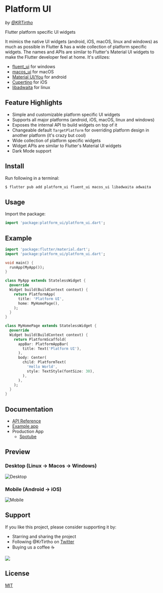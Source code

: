 # Platform UI 
_by [@KRTirtho](https://github.com/KRTirtho)_

Flutter platform specific UI widgets

It mimics the native UI widgets (android, iOS, macOS, linux and windows) as much as possible in Flutter & has a wide collection of platform specific widgets. The names and APIs are similar to Flutter's Material UI widgets to make the Flutter developer feel at home. It's utilizes:
- [fluent_ui](https://pub.dev/packages/fluent_ui) for windows
- [macos_ui](https://pub.dev/packages/macos_ui) for macOS
- [Material UI/You](https://m3.material.io/) for android
- [Cupertino](https://docs.flutter.dev/development/ui/widgets/cupertino) for iOS
- [libadwaita](https://pub.dev/packages/libadwaita) for linux

## Feature Highlights
- Simple and customizable platform specific UI widgets
- Supports all major platforms (android, iOS, macOS, linux and windows)
- Exposes the internal API to build widgets on top of it
- Changeable default `TargetPlatform` for overriding platform design in another platform (it's crazy but cool)
- Wide collection of platform specific widgets
- Widget APIs are similar to Flutter's Material UI widgets
- Dark Mode support

## Install

Run following in a terminal:
```bash
$ flutter pub add platform_ui fluent_ui macos_ui libadwaita adwaita
```

## Usage

Import the package:
```dart
import 'package:platform_ui/platform_ui.dart';
```

## Example

```dart
import 'package:flutter/material.dart';
import 'package:platform_ui/platform_ui.dart';

void main() {
  runApp(MyApp());
}

class MyApp extends StatelessWidget {
  @override
  Widget build(BuildContext context) {
    return PlatformApp(
      title: 'Platform UI',
      home: MyHomePage(),
    );
  }
}

class MyHomePage extends StatelessWidget {
  @override
  Widget build(BuildContext context) {
    return PlatformScaffold(
      appBar: PlatformAppBar(
        title: Text('Platform UI'),
      ),
      body: Center(
        child: PlatformText(
          'Hello World',
          style: TextStyle(fontSize: 30),
        ),
      ),
    );
  }
}
```

## Documentation

- [API Reference](https://pub.dev/documentation/platform_ui/latest/)
- [Example app](https://github.com/KRTirtho/platform_ui/blob/main/example/lib/main.dart)
- Production App
  - [Spotube](https://github.com/KRTirtho/spotube)

## Preview

### Desktop (Linux → Macos → Windows)

![Desktop](https://raw.githubusercontent.com/KRTirtho/platform_ui/main/assets/desktop.png)

### Mobile (Android → iOS)

![Mobile](https://raw.githubusercontent.com/KRTirtho/platform_ui/main/assets/mobile.png)


## Support

If you like this project, please consider supporting it by:
- Starring and sharing the project
- Following @KrTirtho on [Twitter](https://twitter.com/KrTirtho)
- Buying us a coffee ☕️

<a href="https://www.buymeacoffee.com/krtirtho">
<img src="https://img.buymeacoffee.com/button-api/?text=Buy me a coffee&emoji=&slug=krtirtho&button_colour=FF5F5F&font_colour=ffffff&font_family=Inter&outline_colour=000000&coffee_colour=FFDD00" />
</a>

## License

[MIT](https://github.com/KRTirtho/platform_ui/blob/main/LICENSE)